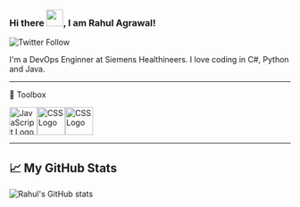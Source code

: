 ### Hi there <img src="https://raw.githubusercontent.com/MartinHeinz/MartinHeinz/master/wave.gif" width="30px">, I am Rahul Agrawal!

![Twitter Follow](https://img.shields.io/twitter/follow/rahulagrwl96?style=social)

I'm a DevOps Enginner at Siemens Healthineers. I love coding in C#, Python and Java.

---

🧰 Toolbox

<img src="https://cdn.worldvectorlogo.com/logos/logo-android.svg" alt="JavaScript Logo" width="50" height="50"/><img src="https://cdn.worldvectorlogo.com/logos/java-4.svg" alt="CSS Logo" width="50" height="50"/><img src="https://cdn.worldvectorlogo.com/logos/python-4.svg" alt="CSS Logo" width="50" height="50"/>

---

## &#x1f4c8; My GitHub Stats

![Rahul's GitHub stats](https://github-readme-stats.vercel.app/api?username=rahul-119966&count_private=true&show_icons=true&theme=radical)
